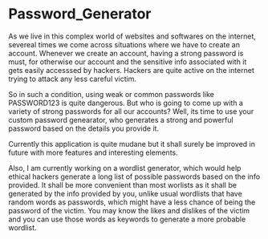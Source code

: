 # Password_Generator

As we live in this complex world of websites and softwares on the internet, severeal times we come across situations where we have to create an account. Whenever we create an account, having a strong password is must, for otherwise our account and the sensitive info associated with it gets easily accesssed by hackers. Hackers are quite active on the internet trying to attack any less careful victim.

So in such a condition, using weak or common passwords like PASSWORD123 is quite dangerous. But who is going to come up with a variety of strong passwords for all our accounts? Well, its time to use your custom password genearator, who generates a strong and powerful password based on the details you provide it.

Currently this application is quite mudane but it shall surely be improved in future with more features and interesting elements.

Also, I am currently working on a wordlist generator, which would help ethical hackers generate a long list of possible passwords based on the info provided. It shall be more convenient than most worlists as it shall be generated by the info provided by you, unlike usual wordlists that have random words as passwords, which might have a less chance of being the password of the victim. You may know the likes and dislikes of the victim and you can use those words as keywords to generate a more probable wordlist.